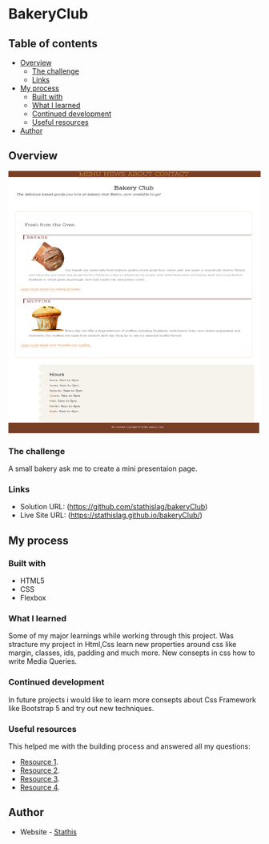 # BakeryClub

## Table of contents

- [Overview](#overview)
  - [The challenge](#the-challenge)
  - [Links](#links)
- [My process](#my-process)
  - [Built with](#built-with)
  - [What I learned](#what-i-learned)
  - [Continued development](#continued-development)
  - [Useful resources](#useful-resources)
- [Author](#author)

## Overview
![](assets/bakery.png)
### The challenge
A small bakery ask me to create a mini presentaion page. 

### Links

- Solution URL: (https://github.com/stathislag/bakeryClub)
- Live Site URL: (https://stathislag.github.io/bakeryClub/)

## My process

### Built with

- HTML5 
- CSS 
- Flexbox

### What I learned

Some of my major learnings while working through this project. Was stracture my project in Html,Css learn new properties around css like margin, classes, ids, padding and much more. 
New consepts in css how to write Media Queries.

### Continued development

In future projects i would like to learn more consepts about Css Framework like Bootstrap 5 and try out new techniques.

### Useful resources
This helped me with the building process and answered all my questions:
- [Resource 1](https://developer.mozilla.org/).
- [Resource 2](https://www.w3schools.com/).
- [Resource 3](https://www.youtube.com).
- [Resource 4](https://www.stackoverflow.com).

## Author

- Website - [Stathis](https://github.com/stathislag)

